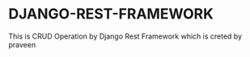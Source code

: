 # DJANGO-REST-FRAMEWORK
This is CRUD Operation by Django Rest Framework  which is creted by praveen 
